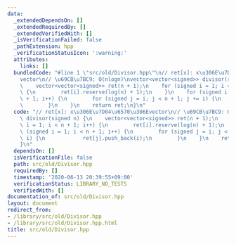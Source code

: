 ```yaml
---
data:
  _extendedDependsOn: []
  _extendedRequiredBy: []
  _extendedVerifiedWith: []
  _isVerificationFailed: false
  _pathExtension: hpp
  _verificationStatusIcon: ':warning:'
  attributes:
    links: []
  bundledCode: "#line 1 \"src/old/Divisor.hpp\"\n// ret[x]: x\u306E\u7D04\u6570\u306E\
    vector\n// \u69CB\u7BC9: O(nlogn)\nvector<vector<signed>> divisor(signed n) {\n\
    \    vector<vector<signed>> ret(n + 1);\n    for (signed i = 1; i < n + 1; i++)\
    \ {\n        ret[i].reserve(log(n) + 1);\n    }\n    for (signed i = 1; i < n\
    \ + 1; i++) {\n        for (signed j = i; j < n + 1; j += i) {\n            ret[j].push_back(i);\n\
    \        }\n    }\n    return ret;\n}\n"
  code: "// ret[x]: x\u306E\u7D04\u6570\u306Evector\n// \u69CB\u7BC9: O(nlogn)\nvector<vector<signed>>\
    \ divisor(signed n) {\n    vector<vector<signed>> ret(n + 1);\n    for (signed\
    \ i = 1; i < n + 1; i++) {\n        ret[i].reserve(log(n) + 1);\n    }\n    for\
    \ (signed i = 1; i < n + 1; i++) {\n        for (signed j = i; j < n + 1; j +=\
    \ i) {\n            ret[j].push_back(i);\n        }\n    }\n    return ret;\n\
    }\n"
  dependsOn: []
  isVerificationFile: false
  path: src/old/Divisor.hpp
  requiredBy: []
  timestamp: '2020-06-13 20:39:55+09:00'
  verificationStatus: LIBRARY_NO_TESTS
  verifiedWith: []
documentation_of: src/old/Divisor.hpp
layout: document
redirect_from:
- /library/src/old/Divisor.hpp
- /library/src/old/Divisor.hpp.html
title: src/old/Divisor.hpp
---
```

